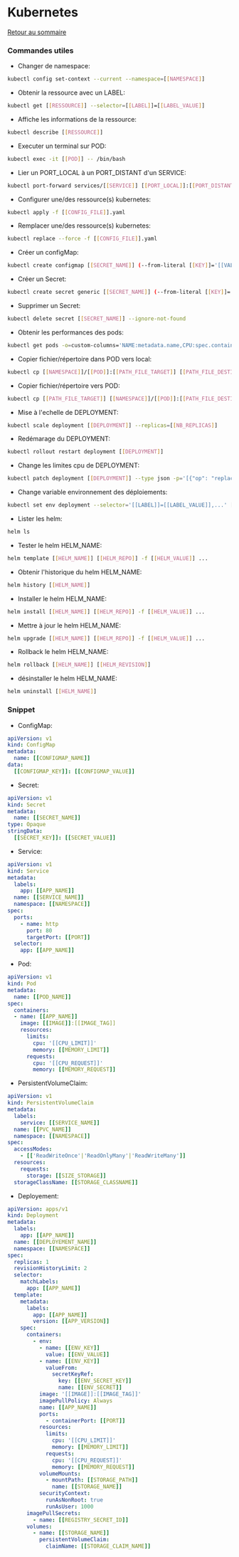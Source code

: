 # Kubernetes

[Retour au sommaire](docs/index)

### Commandes utiles
- Changer de namespace:
```bash
kubectl config set-context --current --namespace=[[NAMESPACE]]
```
- Obtenir la ressource avec un LABEL:
```bash
kubectl get [[RESSOURCE]] --selector=[[LABEL]]=[[LABEL_VALUE]]
```
- Affiche les informations de la ressource:
```bash
kubectl describe [[RESSOURCE]]
```
- Executer un terminal sur POD:
```bash
kubectl exec -it [[POD]] -- /bin/bash
```
- Lier un PORT_LOCAL à un PORT_DISTANT d'un SERVICE:
```bash
kubectl port-forward services/[[SERVICE]] [[PORT_LOCAL]]:[[PORT_DISTANT]]
```
- Configurer une/des ressource(s) kubernetes:
```bash
kubectl apply -f [[CONFIG_FILE]].yaml
```
- Remplacer une/des ressource(s) kubernetes:
```bash
kubectl replace --force -f [[CONFIG_FILE]].yaml
```
- Créer un configMap:
```bash
kubectl create configmap [[SECRET_NAME]] (--from-literal [[KEY]]='[[VALUE]]')|(--from-file [[FILE]])
```
- Créer un Secret:
```bash
kubectl create secret generic [[SECRET_NAME]] (--from-literal [[KEY]]='[[VALUE]]')|(--from-file=[[KEY]]=[[FILE]])
```
- Supprimer un Secret:
```bash
kubectl delete secret [[SECRET_NAME]] --ignore-not-found
```
- Obtenir les performances des pods:
```bash
kubectl get pods -o=custom-columns='NAME:metadata.name,CPU:spec.containers[].resources.limits.cpu,RAM:spec.containers[].resources.limits.memory'
```
- Copier fichier/répertoire dans POD vers local:
```bash
kubectl cp [[NAMESPACE]]/[[POD]]:[[PATH_FILE_TARGET]] [[PATH_FILE_DESTINATION]]
```
- Copier fichier/répertoire vers POD:
```bash
kubectl cp [[PATH_FILE_TARGET]] [[NAMESPACE]]/[[POD]]:[[PATH_FILE_DESTINATION]]
```
- Mise à l'echelle de DEPLOYMENT:
```bash
kubectl scale deployment [[DEPLOYMENT]] --replicas=[[NB_REPLICAS]]
```
- Redémarage du DEPLOYMENT:
```bash
kubectl rollout restart deployment [[DEPLOYMENT]]
```
- Change les limites cpu de DEPLOYMENT:
```bash
kubectl patch deployment [[DEPLOYMENT]] --type json -p='[{"op": "replace", "path": "/spec/template/spec/containers/0/resources/limits/cpu", "value":"[[CPU_LIMIT]]"}]'
```
- Change variable environnement des déploiements:
```bash
kubectl set env deployment --selector='[[LABEL]]=[[LABEL_VALUE]],...' [[ENV]]=[[ENV_VALUE]] ...
```
- Lister les helm:
```bash
helm ls
```
- Tester le helm HELM_NAME:
```bash
helm template [[HELM_NAME]] [[HELM_REPO]] -f [[HELM_VALUE]] ...
```
- Obtenir l'historique du helm HELM_NAME:
```bash
helm history [[HELM_NAME]]
```
- Installer le helm HELM_NAME:
```bash
helm install [[HELM_NAME]] [[HELM_REPO]] -f [[HELM_VALUE]] ...
```
- Mettre à jour le helm HELM_NAME:
```bash
helm upgrade [[HELM_NAME]] [[HELM_REPO]] -f [[HELM_VALUE]] ...
```
- Rollback le helm HELM_NAME:
```bash
helm rollback [[HELM_NAME]] [[HELM_REVISION]]
```
- désinstaller le helm HELM_NAME:
```bash
helm uninstall [[HELM_NAME]]
```

### Snippet
- ConfigMap:
```yml
apiVersion: v1
kind: ConfigMap
metadata:
  name: [[CONFIGMAP_NAME]]
data:
  [[CONFIGMAP_KEY]]: [[CONFIGMAP_VALUE]]
```
- Secret:
```yml
apiVersion: v1
kind: Secret
metadata:
  name: [[SECRET_NAME]]
type: Opaque
stringData:
  [[SECRET_KEY]]: [[SECRET_VALUE]]
```
- Service:
```yml
apiVersion: v1
kind: Service
metadata:
  labels:
    app: [[APP_NAME]]
  name: [[SERVICE_NAME]]
  namespace: [[NAMESPACE]]
spec:
  ports:
    - name: http
      port: 80
      targetPort: [[PORT]]
  selector:
    app: [[APP_NAME]]
```
- Pod:
```yml
apiVersion: v1
kind: Pod
metadata:
  name: [[POD_NAME]]
spec:
  containers:
  - name: [[APP_NAME]]
    image: [[IMAGE]]:[[IMAGE_TAG]]
    resources:
      limits:
        cpu: '[[CPU_LIMIT]]'
        memory: [[MEMORY_LIMIT]]
      requests:
        cpu: '[[CPU_REQUEST]]'
        memory: [[MEMORY_REQUEST]]
```
- PersistentVolumeClaim:
```yml
apiVersion: v1
kind: PersistentVolumeClaim
metadata:
  labels:
    service: [[SERVICE_NAME]]
  name: [[PVC_NAME]]
  namespace: [[NAMESPACE]]
spec:
  accessModes:
    - [['ReadWriteOnce'|'ReadOnlyMany'|'ReadWriteMany']]
  resources:
    requests:
      storage: [[SIZE_STORAGE]]
  storageClassName: [[STORAGE_CLASSNAME]]
```
- Deployement:
```yml
apiVersion: apps/v1
kind: Deployment
metadata:
  labels:
    app: [[APP_NAME]]
  name: [[DEPLOYEMENT_NAME]]
  namespace: [[NAMESPACE]]
spec:
  replicas: 1
  revisionHistoryLimit: 2
  selector:
    matchLabels:
      app: [[APP_NAME]]
  template:
    metadata:
      labels:
        app: [[APP_NAME]]
        version: [[APP_VERSION]]
    spec:
      containers:
        - env:
          - name: [[ENV_KEY]]
            value: [[ENV_VALUE]]
          - name: [[ENV_KEY]]
            valueFrom:
              secretKeyRef:
                key: [[ENV_SECRET_KEY]]
                name: [[ENV_SECRET]]
          image: '[[IMAGE]]:[[IMAGE_TAG]]'
          imagePullPolicy: Always
          name: [[APP_NAME]]
          ports:
            - containerPort: [[PORT]]
          resources:
            limits:
              cpu: '[[CPU_LIMIT]]'
              memory: [[MEMORY_LIMIT]]
            requests:
              cpu: '[[CPU_REQUEST]]'
              memory: [[MEMORY_REQUEST]]
          volumeMounts:
            - mountPath: [[STORAGE_PATH]]
              name: [[STORAGE_NAME]]
          securityContext:
            runAsNonRoot: true
            runAsUser: 1000
      imagePullSecrets:
        - name: [[REGISTRY_SECRET_ID]]
      volumes:
        - name: [[STORAGE_NAME]]
          persistentVolumeClaim:
            claimName: [[STORAGE_CLAIM_NAME]]
```
